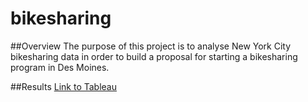 # bikesharing

##Overview
The purpose of this project is to analyse New York City bikesharing data in order to build a proposal for starting a bikesharing program in Des Moines.

##Results
[Link to Tableau](https://public.tableau.com/views/Module14-Visualizations/BikesharingInNewYorkCity?:language=en-US&publish=yes&:display_count=n&:origin=viz_share_link)
